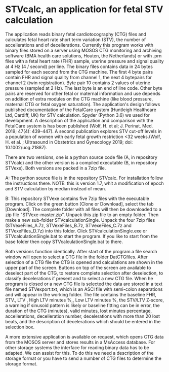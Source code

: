 # STVcalc, an application for fetal STV calculation
The application reads binary fetal cardiotocography (CTG) files and calculates fetal heart rate short term variation (STV), the number of accellerations and of decellerations. Currently this program works with binary files stored on a server using MOSOS CTG monitoring and archiving software (BMA health care solutions, Houten, the Netherlands) or with .prn files with a fetal heart rate (FHR) sample, uterine pressure and signal quality at 4 Hz (4 / second) per line. The binary files contains data in 24 bytes sampled for each second from the CTG machine. The first 4 byte pairs contain FHR and signal quality from channel 1, the next 4 bytepairs for channel 2 (twin registration). Byte pair 10 contains 2 values of uterine pressure (sampled at 2 Hz). The last byte is an end of line code. Other byte pairs are reserved for other fetal or maternal information and use depends on addition of extra modules on the CTG machine (like blood pressure, maternal CTG or fetal oxygen saturation). The application's design follows published documentation of the FetalCare system (Huntleigh Healthcare Ltd, Cardiff, UK) for STV calculation. Spyder (Python 3.6) ws used for development. A description of the application and comparison with the FetalCare system is has been published (Wolf, H. et al; J. Perinat. Med. 2019; 47(4): 439–447). A second publication explores STV cut-off levels in a population of women with early fetal growth restriction <32 weeks.(Wolf, H. et al. ; Ultrasound in Obstetrics and Gynecology 2019; doi: 10.1002/uog.21887).

There are two versions, one is a python source code file (A, in repository STVcalc) and the other version is a compiled executable (B, in repository STVexe). Both versions are packed in a 7zip file.

A: The python source file is in the repository STVcalc. For installation follow the instructions there. NOTE: this is version 1.7, whit a modification of epoch and STV calculation by median instead of mean.

B: This repository STVexe contains five 7zip files with the executable program. Click on the green button [Clone or Download], select the tab [Download]. The complete folder with all files will then be downloaded to a zip file "STVexe-master.zip". Unpack this zip file to an empty folder. Then make a new sub-folder STVcalculationSingle. Unpack the four 7zip files (STVexeFiles_A.7z, STVexeFiles_B.7z, STVexeFiles_C.7z and STVexeFiles_D.7z) into this folder. Click STVcalculationSingle.exe or STVcalculationSingle.bat to start the program. If you like to start from the base folder then copy STVcalculationSingle.bat to there.

Both versions function identically. After start of the program a file search window will open to select a CTG file in the folder DatCTGfiles. After selection of a CTG file the CTG is opened and calculations are shown in the upper part of the screen. Buttons on top of the screen are available to deselect part of the CTG, to restore complete selection after deselection, to classify decelerations if present and to select a new CTG file. When he program is closed or a new CTG file is selected the data are stored in a text file named STVexport.txt, which is an ASCI file with semi-colon separations and will appear in the working folder. The file contains the baseline FHR, STV., LTV , High LTV minutes %,, Low LTV minutes %, the STV/LTV Z-score, a warning if sinusoid pattern is likely or baseline fitting can be in error, the duration of the CTG (minutes), valid minutes, lost minutes percentage, accellerations, decelleration number, decelerations with more than 20 lost beats, and the description of decelerations which should be entered in the selection box.

A more extensive application is available on request, which opens CTG data from the MOSOS server and stores results in a MsAccess database. For other storage systems the interface for reading binary data has to be adapted. We can assist for this. To do this we need a description of the storage format or you have to send a number of CTG files to determine the storage format.

